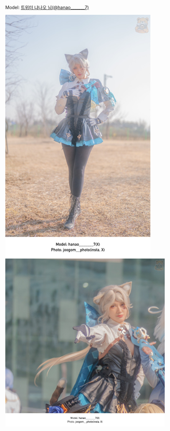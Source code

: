 ﻿---
dddd: 2024.02.17 일페
nickname: 냐나오
sns_type: x
sns_id: hanao_______7
---

<a name="hanao_______7"></a>
Model: <a href="https://x.com/hanao_______7" target="_blank">트위터 냐나오 님(@hanao_______7)</a>

![DSC03859.jpg](/assets/img/2024/02-17/DSC03859.jpg)
![KakaoTalk20240316230500841.jpg](/assets/img/2024/02-17/KakaoTalk20240316230500841.jpg)